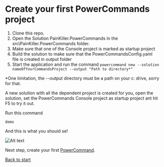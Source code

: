 # Create your first PowerCommands project
1. Clone this repo.
2. Open the Solution PainKiller.PowerCommands in the src\PainKiller.PowerCommands folder.
3. Make sure that one of the Console project is marked as startup project
4. Build the solution to make sure that the PowerCommandsConfig.yaml file is created in output folder
5. Start the application and run the command ```powercommand new --solution nameOfYourCommandsProject --output "Path to directory*"```

*One limitation, the --output directory must be a path on your c: drive, sorry for that.



A new solution with all the dependent project is created for you, open the solution, set the PowerCommands Console project as startup project ant hit F5 to try it out. 

Run this command 

```demo```

And this is what you should se!

![Alt text](images/DemoCommand.png?raw=true "Demo Command")

Next step, create your first [PowerCommand](Create_new_command.md).

[Back to start](https://github.com/PowerCommands/PowerCommands2022/blob/main/Docs/README.md)